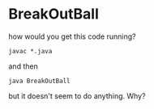 # BreakOutBall

how would you get this code running?

`javac *.java`

and then

`java BreakOutBall`

but it doesn't seem to do anything. Why?